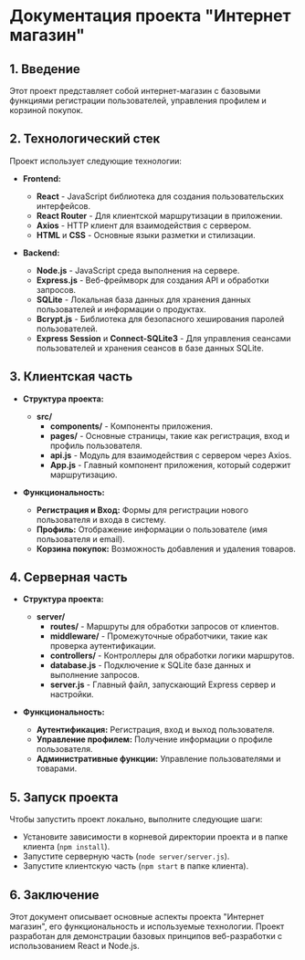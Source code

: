 # Документация проекта "Интернет магазин"

## 1. Введение

Этот проект представляет собой интернет-магазин с базовыми функциями регистрации пользователей, управления профилем и корзиной покупок.

## 2. Технологический стек

<link
			rel="stylesheet"
			href="https://cdnjs.cloudflare.com/ajax/libs/font-awesome/6.5.2/css/all.min.css" />

Проект использует следующие технологии:

- **Frontend:**

  - **<i class="fab fa-react"></i> React** - JavaScript библиотека для создания пользовательских интерфейсов.
  - **<i class="fas fa-route"></i> React Router** - Для клиентской маршрутизации в приложении.
  - **<i class="fas fa-arrow-right"></i> Axios** - HTTP клиент для взаимодействия с сервером.
  - **<i class="fab fa-html5"></i> HTML** и **<i class="fab fa-css3-alt"></i> CSS** - Основные языки разметки и стилизации.

- **Backend:**
  - **<i class="fab fa-node"></i> Node.js** - JavaScript среда выполнения на сервере.
  - **<i class="fab fa-js"></i> Express.js** - Веб-фреймворк для создания API и обработки запросов.
  - **<i class="fas fa-database"></i> SQLite** - Локальная база данных для хранения данных пользователей и информации о продуктах.
  - **<i class="fas fa-lock"></i> Bcrypt.js** - Библиотека для безопасного хеширования паролей пользователей.
  - **<i class="fas fa-user-lock"></i> Express Session** и **<i class="fas fa-database"></i> Connect-SQLite3** - Для управления сеансами пользователей и хранения сеансов в базе данных SQLite.

## 3. Клиентская часть

- **Структура проекта:**

  - **src/**
    - **components/** - Компоненты приложения.
    - **pages/** - Основные страницы, такие как регистрация, вход и профиль пользователя.
    - **api.js** - Модуль для взаимодействия с сервером через Axios.
    - **App.js** - Главный компонент приложения, который содержит маршрутизацию.

- **Функциональность:**
  - **Регистрация и Вход:** Формы для регистрации нового пользователя и входа в систему.
  - **Профиль:** Отображение информации о пользователе (имя пользователя и email).
  - **Корзина покупок:** Возможность добавления и удаления товаров.

## 4. Серверная часть

- **Структура проекта:**

  - **server/**
    - **routes/** - Маршруты для обработки запросов от клиентов.
    - **middleware/** - Промежуточные обработчики, такие как проверка аутентификации.
    - **controllers/** - Контроллеры для обработки логики маршрутов.
    - **database.js** - Подключение к SQLite базе данных и выполнение запросов.
    - **server.js** - Главный файл, запускающий Express сервер и настройки.

- **Функциональность:**
  - **Аутентификация:** Регистрация, вход и выход пользователя.
  - **Управление профилем:** Получение информации о профиле пользователя.
  - **Административные функции:** Управление пользователями и товарами.

## 5. Запуск проекта

Чтобы запустить проект локально, выполните следующие шаги:

- Установите зависимости в корневой директории проекта и в папке клиента (`npm install`).
- Запустите серверную часть (`node server/server.js`).
- Запустите клиентскую часть (`npm start` в папке клиента).

## 6. Заключение

Этот документ описывает основные аспекты проекта "Интернет магазин", его функциональность и используемые технологии. Проект разработан для демонстрации базовых принципов веб-разработки с использованием React и Node.js.
